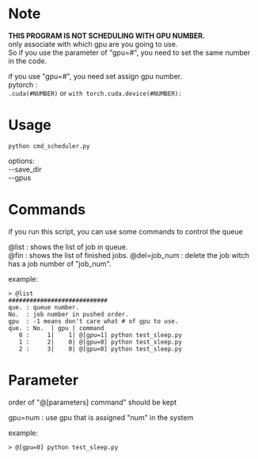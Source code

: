 # Note
**THIS PROGRAM IS NOT SCHEDULING WITH GPU NUMBER.**  
only associate with which gpu are you going to use.  
So if you use the parameter of "gpu=#", you need to set the same number in the code.  
  
if you use "gpu=#", you need set assign gpu number.  
pytorch :  
`.cuda(#NUMBER)` or `with torch.cuda.device(#NUMBER):`  

# Usage
```
python cmd_scheduler.py
```  
options:  
    --save_dir  
    --gpus  
  
# Commands  
if you run this script, you can use some commands to control the queue  
  
@list        : shows the list of job in queue.  
@fin         : shows the list of finished jobs.
@del=job_num : delete the job witch has a job number of "job_num".  
  
example:  
```
> @list
############################
que. : queue number.
No.  : job number in pushed order.
gpu  : -1 means don't care what # of gpu to use.
que. : No.  | gpu | command
   0 :     1|    1| @[gpu=1] python test_sleep.py
   1 :     2|    0| @[gpu=0] python test_sleep.py
   2 :     3|    0| @[gpu=0] python test_sleep.py
```

# Parameter
order of "@[parameters] command" should be kept  
  
gpu=num  : use gpu that is assigned "num" in the system  
  
example:  
```
> @[gpu=0] python test_sleep.py
```
